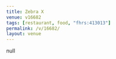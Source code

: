 ```yaml
---
title: Zebra X
venue: v16682
tags: [restaurant, food, "fhrs:413013"]
permalink: /v/16682/
layout: venue
---
```

null